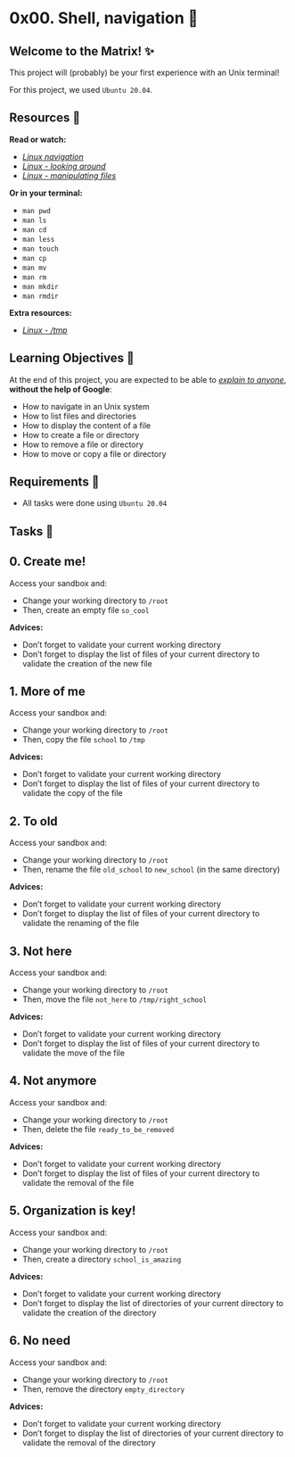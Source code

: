 # 0x00. Shell, navigation :file_folder:
## Welcome to the Matrix! :sparkles:
This project will (probably) be your first experience with an Unix terminal!

For this project, we used `Ubuntu 20.04`.
## Resources :open_book:
**Read or watch:**

- [*Linux navigation*](http://linuxcommand.org/lc3_lts0020.php)
- [*Linux - looking around*](http://linuxcommand.org/lc3_lts0030.php)
- [*Linux - manipulating files*](http://linuxcommand.org/lc3_lts0050.php)

**Or in your terminal:**

- `man pwd`
- `man ls`
- `man cd`
- `man less`
- `man touch`
- `man cp`
- `man mv`
- `man rm`
- `man mkdir`
- `man rmdir`

**Extra resources:**
- [*Linux - /tmp*](https://tldp.org/LDP/Linux-Filesystem-Hierarchy/html/tmp.html)

## Learning Objectives :page_with_curl:
At the end of this project, you are expected to be able to [*explain to anyone*](https://fs.blog/feynman-technique/), **without the help of Google**:

- How to navigate in an Unix system
- How to list files and directories
- How to display the content of a file
- How to create a file or directory
- How to remove a file or directory
- How to move or copy a file or directory

## Requirements :bookmark:
- All tasks were done using `Ubuntu 20.04`
## Tasks :scroll:
## 0. Create me!
Access your sandbox and:

- Change your working directory to `/root`
- Then, create an empty file `so_cool`

**Advices:**

- Don’t forget to validate your current working directory
- Don’t forget to display the list of files of your current directory to validate the creation of the new file
## 1. More of me
Access your sandbox and:

- Change your working directory to `/root`
- Then, copy the file `school` to `/tmp`

**Advices:**

- Don’t forget to validate your current working directory
- Don’t forget to display the list of files of your current directory to validate the copy of the file
## 2. To old
Access your sandbox and:

- Change your working directory to `/root`
- Then, rename the file `old_school` to `new_school` (in the same directory)

**Advices:**

- Don’t forget to validate your current working directory
- Don’t forget to display the list of files of your current directory to validate the renaming of the file
## 3. Not here
Access your sandbox and:

- Change your working directory to `/root`
- Then, move the file `not_here` to `/tmp/right_school`

**Advices:**

- Don’t forget to validate your current working directory
- Don’t forget to display the list of files of your current directory to validate the move of the file
## 4. Not anymore
Access your sandbox and:

- Change your working directory to `/root`
- Then, delete the file `ready_to_be_removed`

**Advices:**

- Don’t forget to validate your current working directory
- Don’t forget to display the list of files of your current directory to validate the removal of the file
## 5. Organization is key!
Access your sandbox and:

- Change your working directory to `/root`
- Then, create a directory `school_is_amazing`

**Advices:**

- Don’t forget to validate your current working directory
- Don’t forget to display the list of directories of your current directory to validate the creation of the directory
## 6. No need
Access your sandbox and:

- Change your working directory to `/root`
- Then, remove the directory `empty_directory`

**Advices:**

- Don’t forget to validate your current working directory
- Don’t forget to display the list of directories of your current directory to validate the removal of the directory
